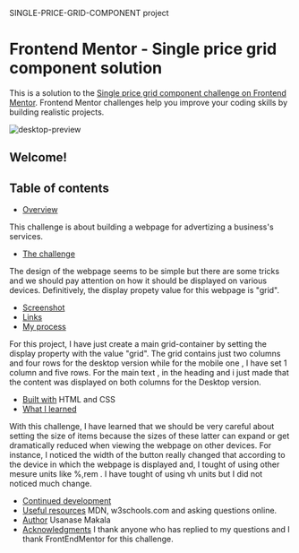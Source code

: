 SINGLE-PRICE-GRID-COMPONENT project

# Frontend Mentor - Single price grid component solution

This is a solution to the [Single price grid component challenge on Frontend Mentor](https://www.frontendmentor.io/challenges/single-price-grid-component-5ce41129d0ff452fec5abbbc). 
Frontend Mentor challenges help you improve your coding skills by building realistic projects.




![desktop-preview](https://user-images.githubusercontent.com/60264357/170029771-7ceb53bb-cc6d-45ca-ba70-d5d406423696.jpg)

## Welcome!


## Table of contents

- [Overview](#overview)

This challenge is about building a webpage for advertizing a business's services.

  - [The challenge](#the-challenge)

The design of the webpage seems to be simple but there are some tricks and we should pay attention
on how it should be displayed on various devices. Definitively, the display propety value for this webpage 
is "grid".

  - [Screenshot](#screenshot)
  - [Links](#links)
- [My process](#my-process)

For this project, I have just create a main grid-container by 
setting the display property with the value "grid".
The grid contains just two columns and four rows for the desktop version
while for the mobile one , I have set 1 column and five rows.
For the main text , in the heading and i just made that the content was displayed 
on both columns for the Desktop version.


  - [Built with](#built-with)
HTML and CSS
  - [What I learned](#what-i-learned)

With this challenge, I have learned that we should be very careful about setting the size of items 
because the sizes of these latter can expand or get dramatically reduced when viewing the webpage 
on other devices. For instance, I noticed the width of the button really changed that according to the 
device in which the webpage is displayed and, I tought of using other mesure units like %,rem . I have 
tought of using vh units but I did not noticed much change.

  - [Continued development](#continued-development)
  - [Useful resources](#useful-resources)
MDN, w3schools.com and asking questions online.
- [Author](#author)
Usanase Makala
- [Acknowledgments](#acknowledgments)
I thank anyone who has replied to my questions and I thank FrontEndMentor for this challenge.


